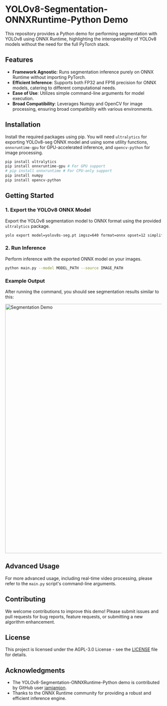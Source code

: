# YOLOv8-Segmentation-ONNXRuntime-Python Demo

This repository provides a Python demo for performing segmentation with YOLOv8 using ONNX Runtime, highlighting the interoperability of YOLOv8 models without the need for the full PyTorch stack.

## Features

- **Framework Agnostic**: Runs segmentation inference purely on ONNX Runtime without importing PyTorch.
- **Efficient Inference**: Supports both FP32 and FP16 precision for ONNX models, catering to different computational needs.
- **Ease of Use**: Utilizes simple command-line arguments for model execution.
- **Broad Compatibility**: Leverages Numpy and OpenCV for image processing, ensuring broad compatibility with various environments.

## Installation

Install the required packages using pip. You will need `ultralytics` for exporting YOLOv8-seg ONNX model and using some utility functions, `onnxruntime-gpu` for GPU-accelerated inference, and `opencv-python` for image processing.

```bash
pip install ultralytics
pip install onnxruntime-gpu # For GPU support
# pip install onnxruntime # For CPU-only support
pip install numpy
pip install opencv-python
```

## Getting Started

### 1. Export the YOLOv8 ONNX Model

Export the YOLOv8 segmentation model to ONNX format using the provided `ultralytics` package.

```bash
yolo export model=yolov8s-seg.pt imgsz=640 format=onnx opset=12 simplify
```

### 2. Run Inference

Perform inference with the exported ONNX model on your images.

```bash
python main.py --model MODEL_PATH --source IMAGE_PATH
```

### Example Output

After running the command, you should see segmentation results similar to this:

<img src="https://user-images.githubusercontent.com/51357717/279988626-eb74823f-1563-4d58-a8e4-0494025b7c9a.jpg" alt="Segmentation Demo" width="800">

## Advanced Usage

For more advanced usage, including real-time video processing, please refer to the `main.py` script's command-line arguments.

## Contributing

We welcome contributions to improve this demo! Please submit issues and pull requests for bug reports, feature requests, or submitting a new algorithm enhancement.

## License

This project is licensed under the AGPL-3.0 License - see the [LICENSE](https://github.com/ultralytics/ultralytics/blob/main/LICENSE) file for details.

## Acknowledgments

- The YOLOv8-Segmentation-ONNXRuntime-Python demo is contributed by GitHub user [jamjamjon](https://github.com/jamjamjon).
- Thanks to the ONNX Runtime community for providing a robust and efficient inference engine.
